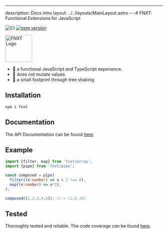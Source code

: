---
description: Docs intro
layout: ../../layouts/MainLayout.astro
---# FNXT: Functional Extensions for JavaScript

![CI](https://github.com/fnxt-js/core/workflows/CI/badge.svg)
[![npm version](https://badge.fury.io/js/fnxt.svg)](https://www.npmjs.com/package/fnxt)

<img class="img-inline" src="https://raw.githubusercontent.com/fnxt-js/core/main/docs/public/FN.svg" alt="FNXT Logo" width="86" height="86"> 


- 🚀 a functional JavaScript and TypeScript experience.
- 🤗 does not mutate values
- 🍎 a small footprint through tree shaking


## Installation
```shell
npm i fnxt
```

## Documentation

The API Documentation can be found [here](https://fnxt-js.github.io/core/en/introduction/).


## Example

```ts
import {filter, map} from 'fnxt/array';
import {pipe} from 'fnxt/pipe';

const composed = pipe(
  filter((x:number) => x % 2 !== 0),
  map((x:number) => x*2),
);

composed([1,2,3,4,5]); //-> [2,6,10]
```

## Tested

Thoroughly tested and reliable.
The code coverage can be found [here](https://fnxt-js.github.io/core/coverage.html).

